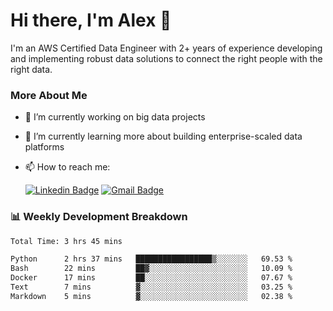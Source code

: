 # Hi there, I'm Alex  👋

I'm an AWS Certified Data Engineer with 2+ years of experience developing and implementing robust data solutions to connect the right people with the right data. 

### More About Me

- 🔭 I’m currently working on big data projects
- 🌱 I’m currently learning more about building enterprise-scaled data platforms
- 📫 How to reach me:

  [![Linkedin Badge](https://img.shields.io/badge/LinkedIn-0077B5?style=for-the-badge&logo=linkedin&logoColor=white)](https://www.linkedin.com/in/itsalexchen) [![Gmail Badge](https://img.shields.io/badge/Gmail-D14836?style=for-the-badge&logo=gmail&logoColor=white)](mailto:itsalexchen@gmail.com)




### 📊 Weekly Development Breakdown
<!--START_SECTION:waka-->

```txt
Total Time: 3 hrs 45 mins

Python      2 hrs 37 mins   █████████████████▒░░░░░░░   69.53 %
Bash        22 mins         ██▓░░░░░░░░░░░░░░░░░░░░░░   10.09 %
Docker      17 mins         ██░░░░░░░░░░░░░░░░░░░░░░░   07.67 %
Text        7 mins          ▓░░░░░░░░░░░░░░░░░░░░░░░░   03.25 %
Markdown    5 mins          ▓░░░░░░░░░░░░░░░░░░░░░░░░   02.38 %
```

<!--END_SECTION:waka-->
